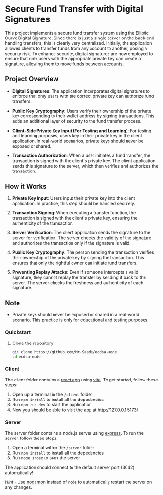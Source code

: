 # Secure Fund Transfer with Digital Signatures

This project implements a secure fund transfer system using the Elliptic Curve Digital Signature. Since there is just a single server on the back-end handling transfers, this is clearly very centralized. Initially, the application allowed clients to transfer funds from any account to another, posing a security risk. To enhance security, digital signatures are now employed to ensure that only users with the appropriate private key can create a signature, allowing them to move funds between accounts.

## Project Overview

- **Digital Signatures**: The application incorporates digital signatures to enforce that only users with the correct private key can authorize fund transfers.

- **Public Key Cryptography**: Users verify their ownership of the private key corresponding to their wallet address by signing transactions. This adds an additional layer of security to the fund transfer process.

- **Client-Side Private Key Input (For Testing and Learning)**: For testing and learning purposes, users key in their private key in the client application. In real-world scenarios, private keys should never be exposed or shared.

- **Transaction Authorization**: When a user initiates a fund transfer, the transaction is signed with the client's private key. The client application sends this signature to the server, which then verifies and authorizes the transaction.

## How it Works

1. **Private Key Input**: Users input their private key into the client application. In practice, this step should be handled securely.

2. **Transaction Signing**: When executing a transfer function, the transaction is signed with the client's private key, ensuring the authenticity of the transaction.

3. **Server Verification**: The client application sends the signature to the server for verification. The server checks the validity of the signature and authorizes the transaction only if the signature is valid.

4. **Public Key Cryptography**: The person sending the transaction verifies their ownership of the private key by signing the transaction. This ensures that only the rightful owner can initiate fund transfers.

5. **Preventing Replay Attacks**: Even if someone intercepts a valid signature, they cannot replay the transfer by sending it back to the server. The server checks the freshness and authenticity of each signature.

## Note

- Private keys should never be exposed or shared in a real-world scenario. This practice is only for educational and testing purposes.

### Quickstart

1. Clone the repository:

   ```sh
   git clone https://github.com/Mr-Saade/ecdsa-node
   cd ecdsa-node
   ```

### Client

The client folder contains a [react app](https://reactjs.org/) using [vite](https://vitejs.dev/). To get started, follow these steps:

1. Open up a terminal in the `/client` folder
2. Run `npm install` to install all the depedencies
3. Run `npm run dev` to start the application
4. Now you should be able to visit the app at http://127.0.0.1:5173/

### Server

The server folder contains a node.js server using [express](https://expressjs.com/). To run the server, follow these steps:

1. Open a terminal within the `/server` folder
2. Run `npm install` to install all the depedencies
3. Run `node index` to start the server

The application should connect to the default server port (3042) automatically!

_Hint_ - Use [nodemon](https://www.npmjs.com/package/nodemon) instead of `node` to automatically restart the server on any changes.
